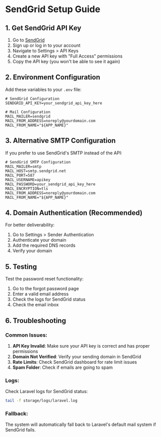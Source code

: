 # SendGrid Setup Guide

## 1. Get SendGrid API Key

1. Go to [SendGrid](https://app.sendgrid.com/)
2. Sign up or log in to your account
3. Navigate to Settings > API Keys
4. Create a new API key with "Full Access" permissions
5. Copy the API key (you won't be able to see it again)

## 2. Environment Configuration

Add these variables to your `.env` file:

```env
# SendGrid Configuration
SENDGRID_API_KEY=your_sendgrid_api_key_here

# Mail Configuration
MAIL_MAILER=sendgrid
MAIL_FROM_ADDRESS=noreply@yourdomain.com
MAIL_FROM_NAME="${APP_NAME}"
```

## 3. Alternative SMTP Configuration

If you prefer to use SendGrid's SMTP instead of the API:

```env
# SendGrid SMTP Configuration
MAIL_MAILER=smtp
MAIL_HOST=smtp.sendgrid.net
MAIL_PORT=587
MAIL_USERNAME=apikey
MAIL_PASSWORD=your_sendgrid_api_key_here
MAIL_ENCRYPTION=tls
MAIL_FROM_ADDRESS=noreply@yourdomain.com
MAIL_FROM_NAME="${APP_NAME}"
```

## 4. Domain Authentication (Recommended)

For better deliverability:

1. Go to Settings > Sender Authentication
2. Authenticate your domain
3. Add the required DNS records
4. Verify your domain

## 5. Testing

Test the password reset functionality:

1. Go to the forgot password page
2. Enter a valid email address
3. Check the logs for SendGrid status
4. Check the email inbox

## 6. Troubleshooting

### Common Issues:

1. **API Key Invalid**: Make sure your API key is correct and has proper permissions
2. **Domain Not Verified**: Verify your sending domain in SendGrid
3. **Rate Limits**: Check SendGrid dashboard for rate limit issues
4. **Spam Folder**: Check if emails are going to spam

### Logs:

Check Laravel logs for SendGrid status:
```bash
tail -f storage/logs/laravel.log
```

### Fallback:

The system will automatically fall back to Laravel's default mail system if SendGrid fails.
